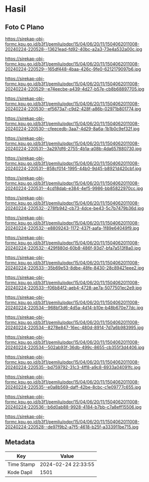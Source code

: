 # Hasil

## Foto C Plano

https://sirekap-obj-formc.kpu.go.id/b3f1/pemilu/pdpr/15/04/06/20/11/1504062011008-20240224-220528--13621ead-fd92-40bc-a2a3-73e4a532a00c.jpg

https://sirekap-obj-formc.kpu.go.id/b3f1/pemilu/pdpr/15/04/06/20/11/1504062011008-20240224-220529--165df448-4baa-426c-9fe0-6212179097b6.jpg

https://sirekap-obj-formc.kpu.go.id/b3f1/pemilu/pdpr/15/04/06/20/11/1504062011008-20240224-220529--e74eecbe-a439-4d27-b57e-cb8b68897705.jpg

https://sirekap-obj-formc.kpu.go.id/b3f1/pemilu/pdpr/15/04/06/20/11/1504062011008-20240224-220530--ef5673a7-c9d2-428f-a86b-02971b801774.jpg

https://sirekap-obj-formc.kpu.go.id/b3f1/pemilu/pdpr/15/04/06/20/11/1504062011008-20240224-220530--cfeecedb-3aa7-4d29-8a6a-1b1b0c9ef32f.jpg

https://sirekap-obj-formc.kpu.go.id/b3f1/pemilu/pdpr/15/04/06/20/11/1504062011008-20240224-220531--3a297df6-2755-4b1a-a08b-4da657880730.jpg

https://sirekap-obj-formc.kpu.go.id/b3f1/pemilu/pdpr/15/04/06/20/11/1504062011008-20240224-220531--858cf014-1995-44b0-9d45-b8921d420cbf.jpg

https://sirekap-obj-formc.kpu.go.id/b3f1/pemilu/pdpr/15/04/06/20/11/1504062011008-20240224-220531--4cd18dab-e384-4ef5-9986-bb85822970cc.jpg

https://sirekap-obj-formc.kpu.go.id/b3f1/pemilu/pdpr/15/04/06/20/11/1504062011008-20240224-220532--278fb942-cb73-4dce-be43-5c7b7479b36d.jpg

https://sirekap-obj-formc.kpu.go.id/b3f1/pemilu/pdpr/15/04/06/20/11/1504062011008-20240224-220532--e8809243-1172-437f-aafa-1f89e64049f9.jpg

https://sirekap-obj-formc.kpu.go.id/b3f1/pemilu/pdpr/15/04/06/20/11/1504062011008-20240224-220532--429f880d-60b8-486f-93d7-bfa7a513f8a0.jpg

https://sirekap-obj-formc.kpu.go.id/b3f1/pemilu/pdpr/15/04/06/20/11/1504062011008-20240224-220533--35b69e53-8dbe-48fe-8430-28c89421eee2.jpg

https://sirekap-obj-formc.kpu.go.id/b3f1/pemilu/pdpr/15/04/06/20/11/1504062011008-20240224-220533--f06b84f2-aeb4-4728-ae7a-5077501ec2e9.jpg

https://sirekap-obj-formc.kpu.go.id/b3f1/pemilu/pdpr/15/04/06/20/11/1504062011008-20240224-220534--968bf3d6-4d5a-4d14-b10e-b48b670e77dc.jpg

https://sirekap-obj-formc.kpu.go.id/b3f1/pemilu/pdpr/15/04/06/20/11/1504062011008-20240224-220534--8278e847-16ec-480d-8914-7d7a6b983995.jpg

https://sirekap-obj-formc.kpu.go.id/b3f1/pemilu/pdpr/15/04/06/20/11/1504062011008-20240224-220534--502ab93f-36db-499c-8655-cb355f3d4406.jpg

https://sirekap-obj-formc.kpu.go.id/b3f1/pemilu/pdpr/15/04/06/20/11/1504062011008-20240224-220535--bd759792-31c3-4ff8-a9c8-6933a04091fc.jpg

https://sirekap-obj-formc.kpu.go.id/b3f1/pemilu/pdpr/15/04/06/20/11/1504062011008-20240224-220535--e0a8b569-daff-42be-8cbc-c1e09777c655.jpg

https://sirekap-obj-formc.kpu.go.id/b3f1/pemilu/pdpr/15/04/06/20/11/1504062011008-20240224-220536--b6d0ab88-9928-4184-b7bb-c7a8eff15506.jpg

https://sirekap-obj-formc.kpu.go.id/b3f1/pemilu/pdpr/15/04/06/20/11/1504062011008-20240224-220528--de97f9b2-a7f5-4618-b25f-a333911be715.jpg


## Metadata

| Key        | Value               |
| ---------- | ------------------- |
| Time Stamp | 2024-02-24 22:33:55 |
| Kode Dapil | 1501                |



